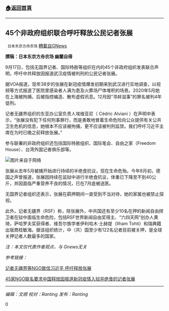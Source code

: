 ###  [:house:返回首頁](https://github.com/ourhimalayas/txt)
---


## 45个非政府组织联合呼吁释放公民记者张展
` 日本东京方舟农场` [轉載自GNews](https://gnews.org/zh-hans/1541179/)

**撰稿：日本东京方舟农场 幽蘭自得**

9月17日，包括无国界记者、国际特赦等组织在内的45个非政府组织发表联合声明，呼吁中共释放因报道武汉疫情被判刑的公民记者张展。

据VOA报道，现年38岁的张展在新冠疫情爆发初期来到武汉进行实地调查，以视频等方式报道了医院里感染者人满为患及火葬场尸体堆积的场景。2020年5月她在上海被拘捕，后被指控编造、散布虚假讯息。12月因“寻衅滋事”的罪名被判4年徒刑。

记者无疆界组织的东亚办公室负责人埃维亚尼（ Cédric Alviani ）在声明中表示，“张展没有犯下任何刑事罪行，而是勇敢地冒着生命危险向公众提供有关公共卫生危机的信息，她根本不应该被拘捕，更不应该被判刑监禁。我们呼吁习近平主席在为时已晚之前释放张展。”

参与联署的非政府组织还包括国际特赦组织、国际笔会、自由之家（Freedom House）、台湾外国记者俱乐部等。

![](https://assets.gnews.org/wp-content/uploads/2021/09/56074752_303.jpg)图片来自于网络

张展从去年5月被捕开始进行持续的半绝食抗议，现在生命危殆。今年8月初，德国之声曾报道，张展因持续在监狱中进行半绝食抗议，体重已下降至不到40公斤，并因面临严重营养不良的情况，已在7月底被送医。

无国界记者组织还表示，张展在羁押期间一直受到不当对待，她的家属也被禁止探视。

此外，记者无疆界（RSF）称，除张展外，中共国还有至少10名在押的新闻自由捍卫者在狱中面临生命危险，包括RSF世界新闻自由奖得主、“六四天网”创办人黄琦，萨哈罗夫奖获得者、维吾尔族学者伊利哈木·土赫提（Ilham Tohti）和瑞典籍出版商桂敏海。据该组织统计，中（共）国至少有122名记者目前被关押，是全球关押记者人数最多的国家。

*注：本文仅代表作者观点，与 Gnews无关*

*参考链接：*

[记者无疆界等NGO致信习近平 呼吁释放张展](https://www.dw.com/zh/%E8%AE%B0%E8%80%85%E6%97%A0%E7%96%86%E7%95%8C%E7%AD%89ngo%E8%87%B4%E4%BF%A1%E4%B9%A0%E8%BF%91%E5%B9%B3-%E5%91%BC%E5%90%81%E9%87%8A%E6%94%BE%E5%BC%A0%E5%B1%95/a-59213556)

[45家NGO联名要求中国释放因报道新冠疫情入狱并绝食的记者张展](https://www.voachinese.com/a/ngo-coalition-urges-china-to-release-covid-19-reporter-on-hunger-strike-20210917/6232546.html)

* * *

*编辑：文顺 校对：Ranting 发布：Ranting*

0
